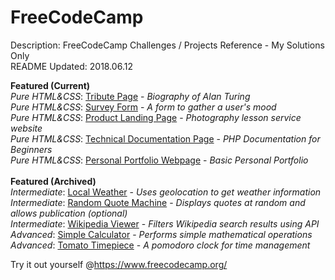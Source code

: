 # FreeCodeCamp
Description:     FreeCodeCamp Challenges / Projects Reference - My Solutions Only<br />
README Updated:  2018.06.12<br />

**Featured (Current)**<br />
*Pure HTML&CSS*: [Tribute Page](https://codepen.io/yuelchen/full/vrgJQB/) - *Biography of Alan Turing*<br />
*Pure HTML&CSS*: [Survey Form](https://codepen.io/yuelchen/full/VdPzEJ/) - *A form to gather a user's mood*<br />
*Pure HTML&CSS*: [Product Landing Page](https://codepen.io/yuelchen/full/oyBeaO/) - *Photography lesson service website*<br />
*Pure HTML&CSS*: [Technical Documentation Page](https://codepen.io/yuelchen/full/JZEyaw/) - *PHP Documentation for Beginners*<br />
*Pure HTML&CSS*: [Personal Portfolio Webpage](https://codepen.io/yuelchen/full/YvZyaY/) - *Basic Personal Portfolio*<br />
<br />
**Featured (Archived)**<br />
*Intermediate*: [Local Weather](https://codepen.io/yuelchen/full/KobVGO/) - *Uses geolocation to get weather information*<br />
*Intermediate*: [Random Quote Machine](https://codepen.io/yuelchen/full/Ovrywm/) - *Displays quotes at random and allows publication (optional)*<br />
*Intermediate*: [Wikipedia Viewer](https://codepen.io/yuelchen/full/XEwNJG/) - *Filters Wikipedia search results using API*<br />
*Advanced*: [Simple Calculator](https://codepen.io/yuelchen/full/PaYxBg/) - *Performs simple mathematical operations*<br />
*Advanced*: [Tomato Timepiece](https://codepen.io/yuelchen/full/VdYqKd/) - *A pomodoro clock for time management*<br />

Try it out yourself @https://www.freecodecamp.org/
